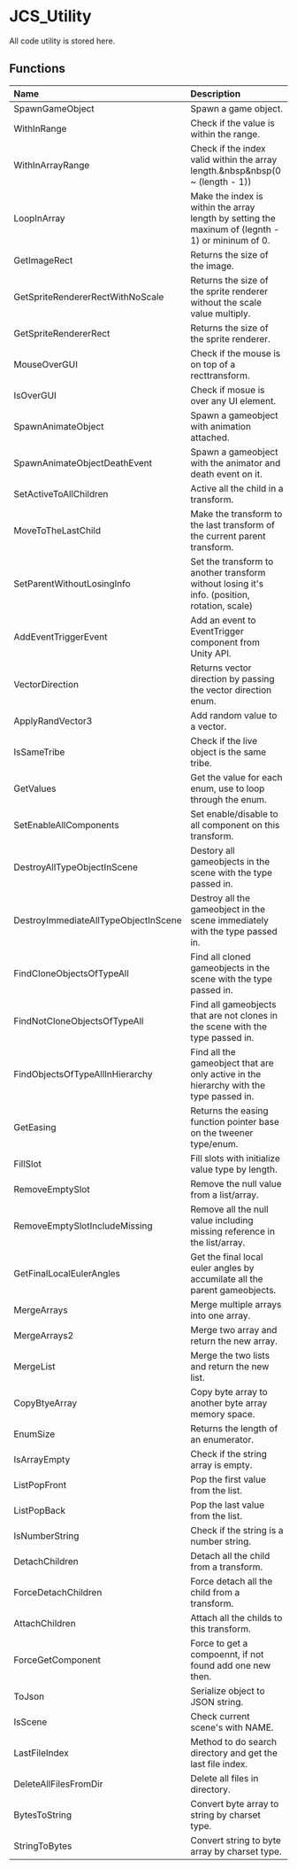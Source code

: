 # JCS_Utility

All code utility is stored here.

## Functions

| Name                                 | Description                                                                                       |
|:-------------------------------------|:--------------------------------------------------------------------------------------------------|
| SpawnGameObject                      | Spawn a game object.                                                                              |
| WithInRange                          | Check if the value is within the range.                                                           |
| WithInArrayRange                     | Check if the index valid within the array length.&nbsp&nbsp(0 ~ (length - 1))                     |
| LoopInArray                          | Make the index is within the array length by setting the maxinum of (legnth - 1) or mininum of 0. |
| GetImageRect                         | Returns the size of the image.                                                                    |
| GetSpriteRendererRectWithNoScale     | Returns the size of the sprite renderer without the scale value multiply.                         |
| GetSpriteRendererRect                | Returns the size of the sprite renderer.                                                          |
| MouseOverGUI                         | Check if the mouse is on top of a recttransform.                                                  |
| IsOverGUI                            | Check if mosue is over any UI element.                                                            |
| SpawnAnimateObject                   | Spawn a gameobject with animation attached.                                                       |
| SpawnAnimateObjectDeathEvent         | Spawn a gameobject with the animator and death event on it.                                       |
| SetActiveToAllChildren               | Active all the child in a transform.                                                              |
| MoveToTheLastChild                   | Make the transform to the last transform of the current parent transform.                         |
| SetParentWithoutLosingInfo           | Set the transform to another transform without losing it's info. (position, rotation, scale)      |
| AddEventTriggerEvent                 | Add an event to EventTrigger component from Unity API.                                            |
| VectorDirection                      | Returns vector direction by passing the vector direction enum.                                    |
| ApplyRandVector3                     | Add random value to a vector.                                                                     |
| IsSameTribe                          | Check if the live object is the same tribe.                                                       |
| GetValues                            | Get the value for each enum, use to loop through the enum.                                        |
| SetEnableAllComponents               | Set enable/disable to all component on this transform.                                            |
| DestroyAllTypeObjectInScene          | Destory all gameobjects in the scene with the type passed in.                                     |
| DestroyImmediateAllTypeObjectInScene | Destroy all the gameobject in the scene immediately with the type passed in.                      |
| FindCloneObjectsOfTypeAll            | Find all cloned gameobjects in the scene with the type passed in.                                 |
| FindNotCloneObjectsOfTypeAll         | Find all gameobjects that are not clones in the scene with the type passed in.                    |
| FindObjectsOfTypeAllInHierarchy      | Find all the gameobject that are only active in the hierarchy with the type passed in.            |
| GetEasing                            | Returns the easing function pointer base on the tweener type/enum.                                |
| FillSlot                             | Fill slots with initialize value type by length.                                                  |
| RemoveEmptySlot                      | Remove the null value from a list/array.                                                          |
| RemoveEmptySlotIncludeMissing        | Remove all the null value including missing reference in the list/array.                          |
| GetFinalLocalEulerAngles             | Get the final local euler angles by accumilate all the parent gameobjects.                        |
| MergeArrays                          | Merge multiple arrays into one array.                                                             |
| MergeArrays2                         | Merge two array and return the new array.                                                         |
| MergeList                            | Merge the two lists and return the new list.                                                      |
| CopyBtyeArray                        | Copy byte array to another byte array memory space.                                               |
| EnumSize                             | Returns the length of an enumerator.                                                              |
| IsArrayEmpty                         | Check if the string array is empty.                                                               |
| ListPopFront                         | Pop the first value from the list.                                                                |
| ListPopBack                          | Pop the last value from the list.                                                                 |
| IsNumberString                       | Check if the string is a number string.                                                           |
| DetachChildren                       | Detach all the child from a transform.                                                            |
| ForceDetachChildren                  | Force detach all the child from a transform.                                                      |
| AttachChildren                       | Attach all the childs to this transform.                                                          |
| ForceGetComponent                    | Force to get a compoennt, if not found add one new then.                                          |
| ToJson                               | Serialize object to JSON string.                                                                  |
| IsScene                              | Check current scene's with NAME.                                                                  |
| LastFileIndex                        | Method to do search directory and get the last file index.                                        |
| DeleteAllFilesFromDir                | Delete all files in directory.                                                                    |
| BytesToString                        | Convert byte array to string by charset type.                                                     |
| StringToBytes                        | Convert string to byte array by charset type.                                                     |
